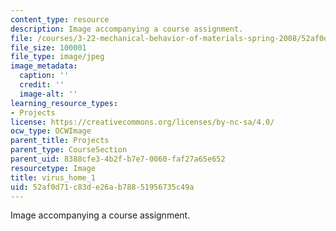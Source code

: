 ```yaml
---
content_type: resource
description: Image accompanying a course assignment.
file: /courses/3-22-mechanical-behavior-of-materials-spring-2008/52af0d71c83de26ab78851956735c49a_virus_home_1.jpg
file_size: 100001
file_type: image/jpeg
image_metadata:
  caption: ''
  credit: ''
  image-alt: ''
learning_resource_types:
- Projects
license: https://creativecommons.org/licenses/by-nc-sa/4.0/
ocw_type: OCWImage
parent_title: Projects
parent_type: CourseSection
parent_uid: 8388cfe3-4b2f-b7e7-0060-faf27a65e652
resourcetype: Image
title: virus_home_1
uid: 52af0d71-c83d-e26a-b788-51956735c49a
---
```

Image accompanying a course assignment.